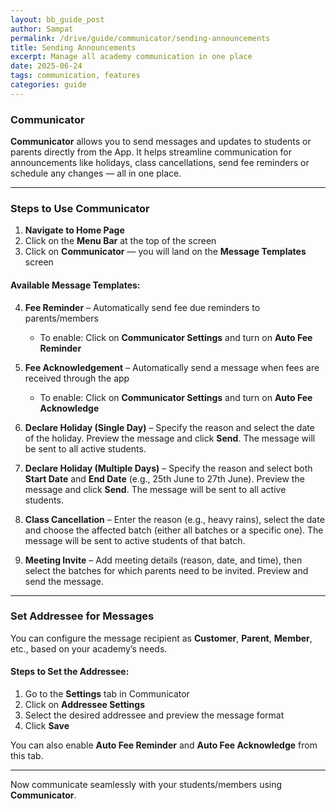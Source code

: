 ```yaml
---
layout: bb_guide_post
author: Sampat
permalink: /drive/guide/communicator/sending-announcements
title: Sending Announcements
excerpt: Manage all academy communication in one place
date: 2025-06-24
tags: communication, features
categories: guide
---
```


### Communicator

**Communicator** allows you to send messages and updates to students or parents directly from the App. It helps streamline communication for announcements like holidays, class cancellations, send fee reminders or schedule any changes — all in one place.

---

### Steps to Use Communicator

1. **Navigate to Home Page**  
2. Click on the **Menu Bar** at the top of the screen  
3. Click on **Communicator** — you will land on the **Message Templates** screen  

#### Available Message Templates:

4. **Fee Reminder** – Automatically send fee due reminders to parents/members  
   - To enable: Click on **Communicator Settings** and turn on **Auto Fee Reminder**

5. **Fee Acknowledgement** – Automatically send a message when fees are received through the app  
   - To enable: Click on **Communicator Settings** and turn on **Auto Fee Acknowledge**

6. **Declare Holiday (Single Day)** – Specify the reason and select the date of the holiday. Preview the message and click **Send**. The message will be sent to all active students.

7. **Declare Holiday (Multiple Days)** – Specify the reason and select both **Start Date** and **End Date** (e.g., 25th June to 27th June). Preview the message and click **Send**. The message will be sent to all active students.

8. **Class Cancellation** – Enter the reason (e.g., heavy rains), select the date and choose the affected batch (either all batches or a specific one). The message will be sent to active students of that batch.

9. **Meeting Invite** – Add meeting details (reason, date, and time), then select the batches for which parents need to be invited. Preview and send the message.

---

### Set Addressee for Messages

You can configure the message recipient as **Customer**, **Parent**, **Member**, etc., based on your academy’s needs.

#### Steps to Set the Addressee:

1. Go to the **Settings** tab in Communicator  
2. Click on **Addressee Settings**  
3. Select the desired addressee and preview the message format  
4. Click **Save**

You can also enable **Auto Fee Reminder** and **Auto Fee Acknowledge** from this tab.

---

Now communicate seamlessly with your students/members using **Communicator**.

